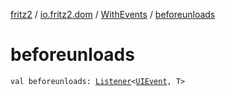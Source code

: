 [fritz2](../../index.md) / [io.fritz2.dom](../index.md) / [WithEvents](index.md) / [beforeunloads](./beforeunloads.md)

# beforeunloads

`val beforeunloads: `[`Listener`](../-listener/index.md)`<`[`UIEvent`](https://kotlinlang.org/api/latest/jvm/stdlib/org.w3c.dom.events/-u-i-event/index.html)`, T>`